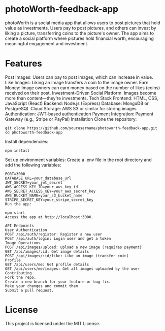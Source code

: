 # photoWorth-feedback-app

photoWorth is a social media app that allows users to post pictures that hold value as investments. Users pay to post pictures, and others can invest by liking a picture, transferring coins to the picture's owner. The app aims to create a social platform where pictures hold financial worth, encouraging meaningful engagement and investment.

# Features
Post Images: Users can pay to post images, which can increase in value.
Like Images: Liking an image transfers a coin to the image owner.
Earn Money: Image owners can earn money based on the number of likes (coins) received on their post.
Investment-Driven Social Platform: Images become more than content—they're investments.
Tech Stack
Frontend: HTML, CSS, JavaScript (React)
Backend: Node.js (Express)
Database: MongoDB or PostgreSQL
Cloud Storage: AWS S3 or similar for storing images
Authentication: JWT-based authentication
Payment Integration: Payment Gateway (e.g., Stripe or PayPal)
Installation
Clone the repository:
```
git clone https://github.com/yourusername/photoworth-feedback-app.git
cd photoworth-feedback-app
```

Install dependencies:
```
npm install
```

Set up environment variables: Create a .env file in the root directory and add the following variables:
```
PORT=3000
DATABASE_URL=your_database_url
JWT_SECRET=your_jwt_secret
AWS_ACCESS_KEY_ID=your_aws_key_id
AWS_SECRET_ACCESS_KEY=your_aws_secret_key
AWS_BUCKET_NAME=your_s3_bucket_name
STRIPE_SECRET_KEY=your_stripe_secret_key
Run the app:
```
```
npm start
Access the app at http://localhost:3000.
```
```
API Endpoints
User Authentication
POST /api/auth/register: Register a new user
POST /api/auth/login: Login user and get a token
Image Operations
POST /api/images/upload: Upload a new image (requires payment)
GET /api/images/:id: Get image details
POST /api/images/:id/like: Like an image (transfer coin)
Profile
GET /api/users/me: Get profile details
GET /api/users/me/images: Get all images uploaded by the user
Contributing
Fork the repo.
Create a new branch for your feature or bug fix.
Make your changes and commit them.
Submit a pull request.
```
# License
This project is licensed under the MIT License.